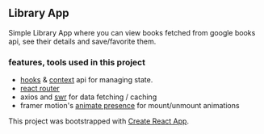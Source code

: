 ## Library App

Simple Library App where you can view books fetched from google books api, see their details and save/favorite them.

### features, tools used in this project

- [hooks](https://reactjs.org/docs/hooks-state.html) & [context](https://www.youtube.com/watch?v=lhMKvyLRWo0) api for managing state.
- [react router](https://reactrouter.com/web/guides/quick-start)
- axios and [swr](https://swr.vercel.app/docs/data-fetching) for data fetching / caching
- framer motion's [animate presence](https://www.framer.com/api/motion/animate-presence/) for mount/unmount animations

This project was bootstrapped with [Create React App](https://create-react-app.dev/docs/getting-started/).
